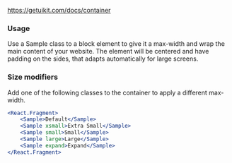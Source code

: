 https://getuikit.com/docs/container

### Usage
Use a Sample class to a block element to give it a max-width and wrap the main content of your website.
The element will be centered and have padding on the sides, that adapts automatically for large screens.

### Size modifiers
Add one of the following classes to the container to apply a different max-width.

```jsx
<React.Fragment>
    <Sample>Default</Sample>
    <Sample xsmall>Extra Small</Sample>
    <Sample small>Small</Sample>
    <Sample large>Large</Sample>
    <Sample expand>Expand</Sample>
</React.Fragment>
```

